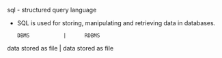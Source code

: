 sql - structured query language

* SQL is used for storing, manipulating and retrieving data in databases.

      DBMS           |      RDBMS
data stored as file  | data stored as file

